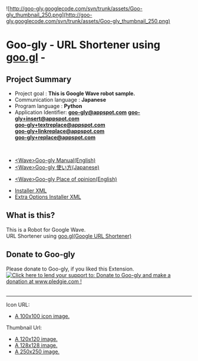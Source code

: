 ![http://goo-gly.googlecode.com/svn/trunk/assets/Goo-gly_thumbnail_250.png](http://goo-gly.googlecode.com/svn/trunk/assets/Goo-gly_thumbnail_250.png)
# Goo-gly - URL Shortener using [goo.gl](http://goo.gl/) - #

## Project Summary ##
  * Project goal : **This is Google Wave robot sample.**
  * Communication language : **Japanese**
  * Program language : **Python**
  * Application Identifier: **goo-gly@appspot.com**
**goo-gly+insert@appspot.com**<br>
<b>goo-gly+textreplace@appspot.com</b><br>
<b>goo-gly+linkreplace@appspot.com</b><br>
<b>goo-gly+replace@appspot.com</b><br>
<br>
<ul><li><a href='https://wave.google.com/wave/#restored:wave:googlewave.com!w%252BLRiOxyuDC'>&lt;Wave&gt;Goo-gly Manual(English)</a>
</li><li><a href='https://wave.google.com/wave/#restored:wave:googlewave.com!w%252Bw7LcDloTA'>&lt;Wave&gt;Goo-gly 使い方(Japanese)</a></li></ul>

<ul><li><a href='https://wave.google.com/wave/#restored:wave:googlewave.com!w%252BAMMleTLZC.1'>&lt;Wave&gt;Goo-gly Place of opinion(English)</a></li></ul>

<ul><li><a href='http://goo-gly.appspot.com/goo-gly_install.xml'>Installer XML</a>
</li><li><a href='http://goo-gly.appspot.com/goo-gly_optional_install.xml'>Extra Options Installer XML</a></li></ul>

<h2>What is this?</h2>
This is a Robot for Google Wave.<br>
URL Shortener using <a href='http://goo.gl/'>goo.gl(Google URL Shortener)</a>

<h2>Donate to Goo-gly</h2>
Please donate to Goo-gly, if you liked this Extension.<br>
<a href='http://www.pledgie.com/campaigns/9716'><img src='http://www.pledgie.com/campaigns/9716.png?skin_name=chrome' alt='Click here to lend your support to: Donate to Goo-gly and make a donation at www.pledgie.com !' border='0' /></a><br>
<br>


<hr />
Icon URL:<br>
<ul><li><a href='http://goo-gly.googlecode.com/svn/trunk/assets/Goo-gly_icon.png'>A 100x100 icon image.</a></li></ul>

Thumbnail Url:<br>
<ul><li><a href='http://goo-gly.googlecode.com/svn/trunk/assets/Goo-gly_thumbnail_120.png'>A 120x120 image.</a>
</li><li><a href='http://goo-gly.googlecode.com/svn/trunk/assets/Goo-gly_thumbnail_128.png'>A 128x128 image.</a>
</li><li><a href='http://goo-gly.googlecode.com/svn/trunk/assets/Goo-gly_thumbnail_250.png'>A 250x250 image.</a>